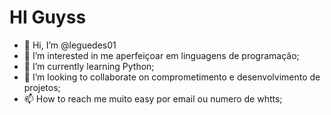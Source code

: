 # HI Guyss





- 👋 Hi, I’m @leguedes01
- 👀 I’m interested in me aperfeiçoar em linguagens de programação;
- 🌱 I’m currently learning Python;
- 💞️ I’m looking to collaborate on comprometimento e desenvolvimento de projetos;
- 📫 How to reach me muito easy por email ou numero de whtts;

<!---
leguedes01/leguedes01 is a ✨ special ✨ repository because its `README.md` (this file) appears on your GitHub profile.
You can click the Preview link to take a look at your changes.
--->
